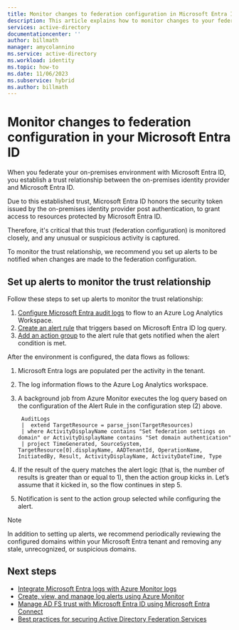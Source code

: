 ```yaml
---
title: Monitor changes to federation configuration in Microsoft Entra ID
description: This article explains how to monitor changes to your federation configuration with Microsoft Entra ID.
services: active-directory
documentationcenter: ''
author: billmath
manager: amycolannino
ms.service: active-directory
ms.workload: identity
ms.topic: how-to
ms.date: 11/06/2023
ms.subservice: hybrid
ms.author: billmath
---
```



# Monitor changes to federation configuration in your Microsoft Entra ID

When you federate your on-premises environment with Microsoft Entra ID, you establish a trust relationship between the on-premises identity provider and Microsoft Entra ID. 

Due to this established trust, Microsoft Entra ID honors the security token issued by the on-premises identity provider post authentication, to grant access to resources protected by Microsoft Entra ID. 

Therefore, it's critical that this trust (federation configuration) is monitored closely, and any unusual or suspicious activity is captured.

To monitor the trust relationship, we recommend you set up alerts to be notified when changes are made to the federation configuration.


## Set up alerts to monitor the trust relationship

Follow these steps to set up alerts to monitor the trust relationship:

1. [Configure Microsoft Entra audit logs](~/identity/monitoring-health/howto-integrate-activity-logs-with-azure-monitor-logs.md) to flow to an Azure Log Analytics Workspace. 
2. [Create an alert rule](/azure/azure-monitor/alerts/alerts-create-new-alert-rule) that triggers based on Microsoft Entra ID log query. 
3. [Add an action group](/azure/azure-monitor/alerts/action-groups) to the alert rule that gets notified when the alert condition is met.  

After the environment is configured, the data flows as follows: 

 1. Microsoft Entra logs are populated per the activity in the tenant.  
 2. The log information flows to the Azure Log Analytics workspace.  
 3. A background job from Azure Monitor executes the log query based on the configuration of the Alert Rule in the configuration step (2) above.  
    ```
     AuditLogs 
     |  extend TargetResource = parse_json(TargetResources) 
     | where ActivityDisplayName contains "Set federation settings on domain" or ActivityDisplayName contains "Set domain authentication" 
     | project TimeGenerated, SourceSystem, TargetResource[0].displayName, AADTenantId, OperationName, InitiatedBy, Result, ActivityDisplayName, ActivityDateTime, Type 
     ```
     
 4. If the result of the query matches the alert logic (that is, the number of results is greater than or equal to 1), then the action group kicks in. Let’s assume that it kicked in, so the flow continues in step 5.  
 5. Notification is sent to the action group selected while configuring the alert.

 > [!NOTE]
 >  In addition to setting up alerts, we recommend periodically reviewing the configured domains within your Microsoft Entra tenant and removing any stale, unrecognized, or suspicious domains. 




## Next steps

- [Integrate Microsoft Entra logs with Azure Monitor logs](~/identity/monitoring-health/howto-integrate-activity-logs-with-azure-monitor-logs.md)
- [Create, view, and manage log alerts using Azure Monitor](/azure/azure-monitor/alerts/alerts-create-new-alert-rule)
- [Manage AD FS trust with Microsoft Entra ID using Microsoft Entra Connect](how-to-connect-azure-ad-trust.md)
- [Best practices for securing Active Directory Federation Services](/windows-server/identity/ad-fs/deployment/best-practices-securing-ad-fs)
